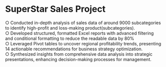 # SuperStar Sales Project
 ○ Conducted in-depth analysis of sales data of around 9000 subcategories to identify high-profit and loss-making product(subcategories).  
 ○ Developed structured, formatted Excel reports with advanced filtering and conditional formatting to reduce the readable data by 80%  
 ○ Leveraged Pivot tables to uncover regional profitability trends, presenting 14 actionable recommendations for business strategy optimization.  
 ○ Synthesized insights from comprehensive data analysis into strategic presentations, enhancing decision-making processes for management.
